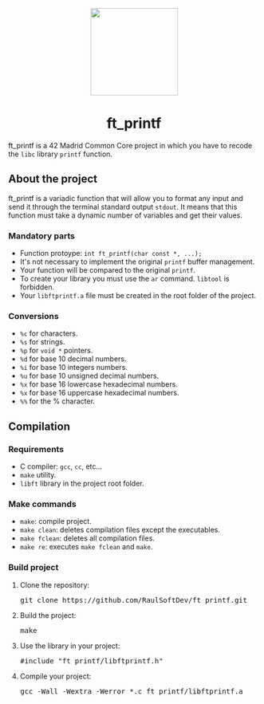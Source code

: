 <div align="center">
  <img width="175" src="https://img.shields.io/badge/Grade-100%25-00dd13?style=for-the-badge&logo=42"/>
</div>

<div align="center">
  <h1 align="center">ft_printf</h1>
</div>

<p direction="auto">
 ft_printf is a 42 Madrid Common Core project in which you have to recode the <code>libc</code> library <code>printf</code> function.
</p>

## About the project
<p direction="auto">
  ft_printf is a variadic function that will allow you to format any input and send it through the terminal standard output <code>stdout</code>. It means that this function must take a dynamic number of variables and get their values.  
</p>
<h3>Mandatory parts</h3>
<ul>
  <li>Function protoype: <code>int ft_printf(char const *, ...);</code></li>
  <li>It's not necessary to implement the original <code>printf</code> buffer management.</li>
  <li>Your function will be compared to the original <code>printf</code>.</li>
  <li>To create your library you must use the <code>ar</code> command. <code>libtool</code> is forbidden.</li>
  <li>Your <code>libftprintf.a</code> file must be created in the root folder of the project.</li>
</ul>
<h3>Conversions</h3>
<ul>
  <li><code>%c</code> for characters.</li>
  <li><code>%s</code> for strings.</li>
  <li><code>%p</code> for <code>void *</code> pointers.</li>
  <li><code>%d</code> for base 10 decimal numbers.</li>
  <li><code>%i</code> for base 10 integers numbers.</li>
  <li><code>%u</code> for base 10 unsigned decimal numbers.</li>
  <li><code>%x</code> for base 16 lowercase hexadecimal numbers.</li>
  <li><code>%x</code> for base 16 uppercase hexadecimal numbers.</li>
  <li><code>%%</code> for the % character.</li>
</ul>

## Compilation
<h3>Requirements</h3>
<ul>
  <li>C compiler: <code>gcc</code>, <code>cc</code>, etc...</li>
  <li><code>make</code> utility.</li>
  <li><code>libft</code> library in the project root folder.</li>
</ul>

<h3>Make commands</h3>
<ul>
  <li><code>make</code>: compile project.</li>
  <li><code>make clean</code>: deletes compilation files except the executables.</li>
  <li><code>make fclean</code>: deletes all compilation files.</li>
  <li><code>make re</code>: executes <code>make fclean</code> and <code>make</code>.</li>
</ul>

<h3>Build project</h3>
<ol>
<li>
<p dir="auto">Clone the repository:</p>
<div class="highlight highlight-source-shell notranslate position-relative overflow-auto" dir="auto"><pre><samp>git clone https://github.com/RaulSoftDev/ft_printf.git</samp></pre>
</div>
</li>
<li>
<p dir="auto">Build the project:</p>
<div class="highlight highlight-source-shell notranslate position-relative overflow-auto" dir="auto"><pre><samp>make</samp></pre>
</div>
</li>
<li>
<p dir="auto">Use the library in your project:</p>
<div class="highlight highlight-source-shell notranslate position-relative overflow-auto" dir="auto"><pre>#include "ft_printf/libftprintf.h"</pre>
</div>
</li>
<li>
<p dir="auto">Compile your project:</p>
<div class="highlight highlight-source-shell notranslate position-relative overflow-auto" dir="auto"><pre><samp>gcc -Wall -Wextra -Werror *.c ft_printf/libftprintf.a</samp></pre>
</div>
</li>
</ol>

